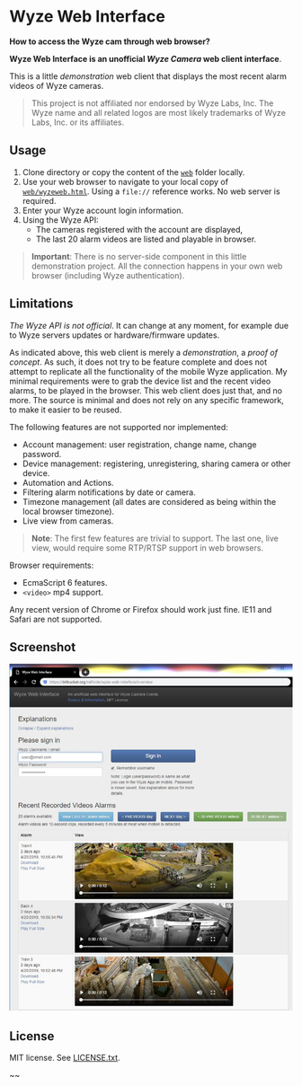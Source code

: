 # Wyze Web Interface

**How to access the Wyze cam through web browser?**

**Wyze Web Interface is an unofficial _Wyze Camera_ web client interface**.

This is a little _demonstration_ web client that displays the most recent alarm videos of Wyze cameras.

>This project is not affiliated nor endorsed by Wyze Labs, Inc. The Wyze name and all related logos are most likely trademarks of Wyze Labs, Inc. or its affiliates.


## Usage

1. Clone directory or copy the content of the [`web`](https://github.com/ralfoide/wyze-web-interface/src/HEAD/web/) folder locally.
2. Use your web browser to navigate to your local copy of [`web/wyzeweb.html`](https://github.com/ralfoide/wyze-web-interface/src/HEAD/web/wyzeweb.html). Using a `file://` reference works. No web server is required.
3. Enter your Wyze account login information.
4. Using the Wyze API:
    * The cameras registered with the account are displayed,
    * The last 20 alarm videos are listed and playable in browser.

>**Important**: There is no server-side component in this little demonstration project. All the connection happens in your own web browser (including Wyze authentication).


## Limitations

_The Wyze API is not official_. It can change at any moment, for example due to Wyze servers updates or hardware/firmware updates.

As indicated above, this web client is merely a _demonstration_, a _proof of concept_.
As such, it does not try to be feature complete and does not attempt to replicate all the functionality of the mobile Wyze application.
My minimal requirements were to grab the device list and the recent video alarms, to be played in the browser.
This web client does just that, and no more.
The source is minimal and does not rely on any specific framework, to make it easier to be reused.

The following features are not supported nor implemented:

* Account management: user registration, change name, change password.
* Device management: registering, unregistering, sharing camera or other device.
* Automation and Actions.
* Filtering alarm notifications by date or camera.
* Timezone management (all dates are considered as being within the local browser timezone).
* Live view from cameras.

>**Note**: The first few features are trivial to support.
The last one, live view, would require some RTP/RTSP support in web browsers.

Browser requirements:

* EcmaScript 6 features.
* `<video>` mp4 support.

Any recent version of Chrome or Firefox should work just fine. IE11 and Safari are not supported.


## Screenshot

![screenshot](distrib/screenshot.jpg)


## License

MIT license. See [LICENSE.txt](https://github.com/ralfoide/wyze-web-interface/src/HEAD/LICENSE.txt).

~~
